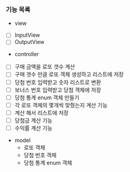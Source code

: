 ### 기능 목록
- view
- [ ] InputView
- [ ] OutputView
- controller
- [ ] 구매 금액을 로또 갯수 계산
- [ ] 구매 갯수 만큼 로또 객체 생성하고 리스트에 저장
- [ ] 당첨 번호 입력받고 숫자 리스트로 변환
- [ ] 보너스 번호 입력받고 당첨 객체에 저장
- [ ] 당첨 통계 enum 객체 만들기
- [ ] 각 로또 객체의 몇개씩 맞췄는지 계산 기능
- [ ] 계산 해서 리스트에 저장
- [ ] 당첨금 계산 기능
- [ ] 수익률 계산 기능
- model
  - 로또 객체
  - 당첨 번호 객체
  - 당첨 통계 enum 객체